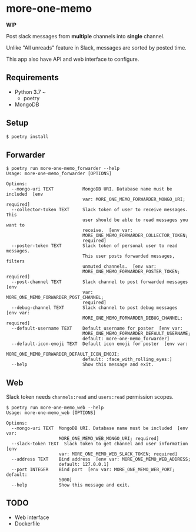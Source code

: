 # more-one-memo

**WIP**

Post slack messages from **multiple** channels into **single** channel.

Unlike "All unreads" feature in Slack, messages are sorted by posted time.

This app also have API and web interface to configure.

## Requirements

- Python 3.7 ~
  - poetry
- MongoDB

## Setup

```bash
$ poetry install
```

## Forwarder

```
$ poetry run more-one-memo_forwarder --help
Usage: more-one-memo_forwarder [OPTIONS]

Options:
  --mongo-uri TEXT           MongoDB URI. Database name must be included  [env
                             var: MORE_ONE_MEMO_FORWARDER_MONGO_URI; required]
  --collector-token TEXT     Slack token of user to receive messages. This
                             user should be able to read messages you want to
                             receive.  [env var:
                             MORE_ONE_MEMO_FORWARDER_COLLECTOR_TOKEN;
                             required]
  --poster-token TEXT        Slack token of personal user to read messages.
                             This user posts forwarded messages, filters
                             unmuted channels.  [env var:
                             MORE_ONE_MEMO_FORWARDER_POSTER_TOKEN; required]
  --post-channel TEXT        Slack channel to post forwarded messages  [env
                             var: MORE_ONE_MEMO_FORWARDER_POST_CHANNEL;
                             required]
  --debug-channel TEXT       Slack channel to post debug messages  [env var:
                             MORE_ONE_MEMO_FORWARDER_DEBUG_CHANNEL; required]
  --default-username TEXT    Default username for poster  [env var:
                             MORE_ONE_MEMO_FORWARDER_DEFAULT_USERNAME;
                             default: more-one-memo_forwarder]
  --default-icon-emoji TEXT  Default icon emoji for poster  [env var:
                             MORE_ONE_MEMO_FORWARDER_DEFAULT_ICON_EMOJI;
                             default: :face_with_rolling_eyes:]
  --help                     Show this message and exit.
```

## Web

Slack token needs `channels:read` and `users:read` permission scopes.

```
$ poetry run more-one-memo_web --help
Usage: more-one-memo_web [OPTIONS]

Options:
  --mongo-uri TEXT  MongoDB URI. Database name must be included  [env var:
                    MORE_ONE_MEMO_WEB_MONGO_URI; required]
  --slack-token TEXT  Slack token to get channel and user information  [env
                    var: MORE_ONE_MEMO_WEB_SLACK_TOKEN; required]
  --address TEXT    Bind address  [env var: MORE_ONE_MEMO_WEB_ADDRESS;
                    default: 127.0.0.1]
  --port INTEGER    Bind port  [env var: MORE_ONE_MEMO_WEB_PORT; default:
                    5000]
  --help            Show this message and exit.
```

## TODO

- Web interface
- Dockerfile
